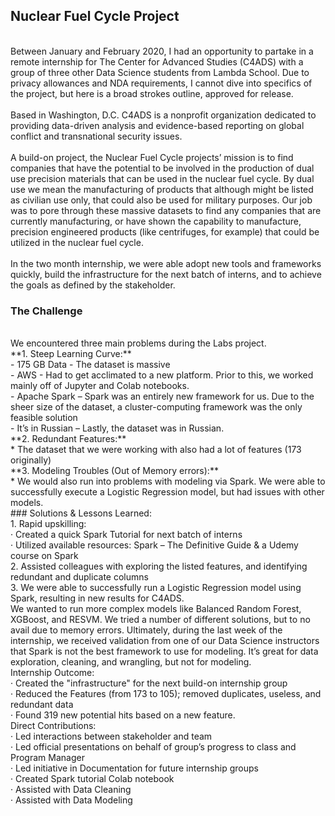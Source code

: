 ## Nuclear Fuel Cycle Project <br>
<br>
Between January and February 2020, I had an opportunity to partake in a remote internship for The Center for Advanced Studies (C4ADS) with a group of three other Data Science students from Lambda School.  Due to privacy allowances and NDA requirements, I cannot dive into specifics of the project, but here is a broad strokes outline, approved for release.<br>
<br>
Based in Washington, D.C.  C4ADS is a nonprofit organization dedicated to providing data-driven analysis and evidence-based reporting on global conflict and transnational security issues.<br>
<br>
A build-on project, the Nuclear Fuel Cycle projects’ mission is to find companies that have the potential to be involved in the production of dual use precision materials that can be used in the nuclear fuel cycle. By dual use we mean the manufacturing of products that although might be listed as civilian use only, that could also be used for military purposes. Our job was to pore through these massive datasets to find any companies that are currently manufacturing, or have shown the capability to manufacture, precision engineered products (like centrifuges, for example) that could be utilized in the nuclear fuel cycle.<br>
<br>
In the two month internship, we were able adopt new tools and frameworks quickly, build the infrastructure for the next batch of interns, and to achieve the goals as defined by the stakeholder.<br>

### The Challenge <br>
<br>
We encountered three main problems during the Labs project. <br>
**1. Steep Learning Curve:** <br>
- 175 GB Data - The dataset is massive<br>
- AWS - Had to get acclimated to a new platform.  Prior to this, we worked mainly off of Jupyter and Colab notebooks.<br>
- Apache Spark – Spark was an entirely new framework for us.  Due to the sheer size of the dataset, a cluster-computing framework was the only feasible solution <br>
- It’s in Russian – Lastly, the dataset was in Russian. <br>
**2. Redundant Features:** <br>
* The dataset that we were working with also had a lot of features (173 originally)<br>
**3. Modeling Troubles (Out of Memory errors):** <br>
* We would also run into problems with modeling via Spark.  We were able to successfully execute a Logistic Regression model, but had issues with other models.<br>
### Solutions & Lessons Learned:<br>
1.   	Rapid upskilling:<br>
·       Created a quick Spark Tutorial for next batch of interns<br>
·       Utilized available resources: Spark – The Definitive Guide & a Udemy course on Spark<br>
2.   	Assisted colleagues with exploring the listed features, and identifying redundant and duplicate columns<br>
3.   	We were able to successfully run a Logistic Regression model using Spark, resulting in new results for C4ADS. <br>
We wanted to run more complex models like Balanced Random Forest, XGBoost, and RESVM.  We tried a number of different solutions, but to no avail due to memory errors.  Ultimately, during the last week of the internship, we received validation from one of our Data Science instructors that Spark is not the best framework to use for modeling.  It’s great for data exploration, cleaning, and wrangling, but not for modeling.<br>
Internship Outcome:<br>
·       Created the "infrastructure" for the next build-on internship group<br>
·       Reduced the Features (from 173 to 105); removed duplicates, useless, and redundant data<br>
·       Found 319 new potential hits based on a new feature.<br>
Direct Contributions:<br>
·       Led interactions between stakeholder and team<br>
·       Led official presentations on behalf of group’s progress to class and Program Manager<br>
·       Led initiative in Documentation for future internship groups<br>
·       Created Spark tutorial Colab notebook<br>
·       Assisted with Data Cleaning<br>
·       Assisted with Data Modeling<br>
